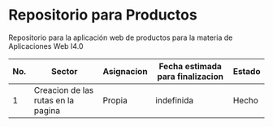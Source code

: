 # Repositorio para Productos
Repositorio para la aplicación web de productos para la materia de Aplicaciones Web I4.0

|No.|Sector|Asignacion|Fecha estimada para finalizacion|Estado|
|--|--|--|--|--|
|1|Creacion de las rutas en la pagina|Propia|indefinida|Hecho|